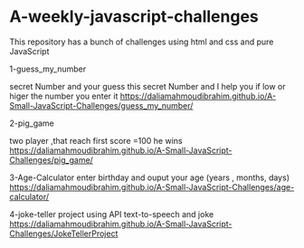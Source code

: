 # A-weekly-javascript-challenges
This repository has a bunch of challenges using html and css and pure JavaScript

1-guess_my_number

secret Number and your guess this secret Number and I help you 
if low or higer the number you enter it
https://daliamahmoudibrahim.github.io/A-Small-JavaScript-Challenges/guess_my_number/

2-pig_game

two player ,that reach first score =100 he wins
https://daliamahmoudibrahim.github.io/A-Small-JavaScript-Challenges/pig_game/

3-Age-Calculator
enter birthday and ouput your age (years , months, days)
https://daliamahmoudibrahim.github.io/A-Small-JavaScript-Challenges/age-calculator/

4-joke-teller
project using API text-to-speech and joke 
https://daliamahmoudibrahim.github.io/A-Small-JavaScript-Challenges/JokeTellerProject
